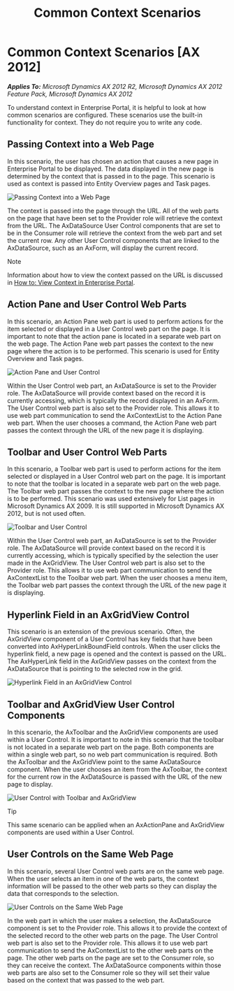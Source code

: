 ﻿---
title: Common Context Scenarios
TOCTitle: Common Context Scenarios
ms:assetid: 87b020d6-a25c-4ee1-a323-fc0eb47dfc28
ms:mtpsurl: https://msdn.microsoft.com/en-us/library/Ee330228(v=AX.60)
ms:contentKeyID: 35589412
ms.date: 11/07/2012
mtps_version: v=AX.60
---

# Common Context Scenarios [AX 2012]


_**Applies To:** Microsoft Dynamics AX 2012 R2, Microsoft Dynamics AX 2012 Feature Pack, Microsoft Dynamics AX 2012_

To understand context in Enterprise Portal, it is helpful to look at how common scenarios are configured. These scenarios use the built-in functionality for context. They do not require you to write any code.

## Passing Context into a Web Page

In this scenario, the user has chosen an action that causes a new page in Enterprise Portal to be displayed. The data displayed in the new page is determined by the context that is passed in to the page. This scenario is used as context is passed into Entity Overview pages and Task pages.

![Passing Context into a Web Page](images/Ee330228.EP_ContextIntoPage(AX.60).gif "Passing Context into a Web Page")

The context is passed into the page through the URL. All of the web parts on the page that have been set to the Provider role will retrieve the context from the URL. The AxDataSource User Control components that are set to be in the Consumer role will retrieve the context from the web part and set the current row. Any other User Control components that are linked to the AxDataSource, such as an AxForm, will display the current record.


> [!NOTE]
> <P>Information about how to view the context passed on the URL is discussed in <A href="how-to-view-context-in-enterprise-portal.md">How to: View Context in Enterprise Portal</A>.</P>



## Action Pane and User Control Web Parts

In this scenario, an Action Pane web part is used to perform actions for the item selected or displayed in a User Control web part on the page. It is important to note that the action pane is located in a separate web part on the web page. The Action Pane web part passes the context to the new page where the action is to be performed. This scenario is used for Entity Overview and Task pages.

![Action Pane and User Control](images/Ee330228.EP_ContextActionPaneAndForm(AX.60).gif "Action Pane and User Control")

Within the User Control web part, an AxDataSource is set to the Provider role. The AxDataSource will provide context based on the record it is currently accessing, which is typically the record displayed in an AxForm. The User Control web part is also set to the Provider role. This allows it to use web part communication to send the AxContextList to the Action Pane web part. When the user chooses a command, the Action Pane web part passes the context through the URL of the new page it is displaying.

## Toolbar and User Control Web Parts

In this scenario, a Toolbar web part is used to perform actions for the item selected or displayed in a User Control web part on the page. It is important to note that the toolbar is located in a separate web part on the web page. The Toolbar web part passes the context to the new page where the action is to be performed. This scenario was used extensively for List pages in Microsoft Dynamics AX 2009. It is still supported in Microsoft Dynamics AX 2012, but is not used often.

![Toolbar and User Control](images/Ee330228.EP_ContextToolbarAndGrid(AX.60).gif "Toolbar and User Control")

Within the User Control web part, an AxDataSource is set to the Provider role. The AxDataSource will provide context based on the record it is currently accessing, which is typically specified by the selection the user made in the AxGridView. The User Control web part is also set to the Provider role. This allows it to use web part communication to send the AxContextList to the Toolbar web part. When the user chooses a menu item, the Toolbar web part passes the context through the URL of the new page it is displaying.

## Hyperlink Field in an AxGridView Control

This scenario is an extension of the previous scenario. Often, the AxGridView component of a User Control has key fields that have been converted into AxHyperLinkBoundField controls. When the user clicks the hyperlink field, a new page is opened and the context is passed on the URL. The AxHyperLink field in the AxGridView passes on the context from the AxDataSource that is pointing to the selected row in the grid.

![Hyperlink Field in an AxGridView Control](images/Ee330228.EP_ContextHyperlinkField(AX.60).gif "Hyperlink Field in an AxGridView Control")

## Toolbar and AxGridView User Control Components

In this scenario, the AxToolbar and the AxGridView components are used within a User Control. It is important to note in this scenario that the toolbar is not located in a separate web part on the page. Both components are within a single web part, so no web part communication is required. Both the AxToolbar and the AxGridView point to the same AxDataSource component. When the user chooses an item from the AxToolbar, the context for the current row in the AxDataSource is passed with the URL of the new page to display.

![User Control with Toolbar and AxGridView](images/Ee330228.EP_ContextUserControlWithToolbar(AX.60).gif "User Control with Toolbar and AxGridView")


> [!TIP]
> <P>This same scenario can be applied when an AxActionPane and AxGridView components are used within a User Control.</P>



## User Controls on the Same Web Page

In this scenario, several User Control web parts are on the same web page. When the user selects an item in one of the web parts, the context information will be passed to the other web parts so they can display the data that corresponds to the selection.

![User Controls on the Same Web Page](images/Ee330228.EP_ContextWebPartsOnPage(AX.60).gif "User Controls on the Same Web Page")

In the web part in which the user makes a selection, the AxDataSource component is set to the Provider role. This allows it to provide the context of the selected record to the other web parts on the page. The User Control web part is also set to the Provider role. This allows it to use web part communication to send the AxContextList to the other web parts on the page. The other web parts on the page are set to the Consumer role, so they can receive the context. The AxDataSource components within those web parts are also set to the Consumer role so they will set their value based on the context that was passed to the web part.

